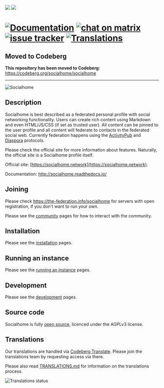 [![](https://img.shields.io/badge/docker-image-yellow)](https://gitlab.com/jaywink/socialhome/container_registry) [![](https://img.shields.io/badge/license-AGPLv3-green.svg)](https://tldrlegal.com/license/gnu-affero-general-public-license-v3-(agpl-3.0))

[![Documentation](http://readthedocs.org/projects/socialhome/badge/?version=latest)](http://socialhome.readthedocs.io/en/latest/?badge=latest) [![chat on matrix](https://img.shields.io/matrix/socialhome:federator.dev?server_fqdn=federator.modular.im&fetchMode=summary)](https://matrix.to/#/#socialhome:federator.dev) [![issue tracker](https://img.shields.io/badge/issue%20tracker-codeberg-yellow.svg)](https://codeberg.org/socialhome/socialhome/issues) [![Translations](https://translate.codeberg.org/widget/socialhome/svg-badge.svg)](https://translate.codeberg.org/projects/socialhome/)
=======
Moved to Codeberg
-----------------

**This repository has been moved to Codeberg**: https://codeberg.org/socialhome/socialhome

---

![Socialhome](http://socialhome.readthedocs.io/en/latest/_images/socialhome.png)

Description
-----------

Socialhome is best described as a federated personal profile with social networking functionality. 
Users can create rich content using Markdown and even HTML/JS/CSS (if set as trusted user). 
All content can be pinned to the user profile and all content will federate to contacts in 
the federated social web. Currently federation happens using the 
[ActivityPub](https://activitypub.rocks/) and 
[Diaspora](https://diaspora.github.io/diaspora_federation/) protocols.

Please check the official site for more information about features. Naturally, the official 
site is a Socialhome profile itself.

Official site: [https://socialhome.network](https://socialhome.network).

Documentation: http://socialhome.readthedocs.io/

Joining
-------

Please check https://the-federation.info/socialhome for servers with open registration, if you don't want to run your own.

Please see the [community](http://socialhome.readthedocs.io/en/latest/community.html) 
pages for how to interact with the community.

Installation
------------

Please see the [installation](http://socialhome.readthedocs.io/en/latest/installation.html) pages.

Running an instance
-------------------

Please see the [running an instance](http://socialhome.readthedocs.io/en/latest/running.html) pages.

Development
-----------

Please see the [development](http://socialhome.readthedocs.io/en/latest/development.html) pages.

Source code
-----------

Socialhome is fully [open source](https://codeberg.org/socialhome), licenced under the AGPLv3 license.

Translations
------------

Our translations are handled via [Codeberg Translate](https://translate.codeberg.org/projects/socialhome/).
Please join the translations team by requesting access via there.

Please also read [TRANSLATIONS.md](TRANSLATIONS.md) for information on the translations process.

![Translations status](https://translate.codeberg.org/widget/socialhome/multi-auto.svg)
